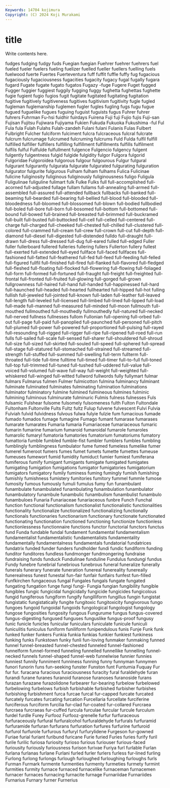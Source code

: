 ```yaml
---
Keywords: 14704 kojimura
Copyright: (C) 2024 Koji Murakami
---
```


# title

Write contents here.



fudges fudging
fudgy fuds Fuegian fuegian Fuehrer fuehrer fuehrers fuel fueled fueler
fuelers fueling fuelizer fuelled fueller fuellers fuelling fuels fuelwood fuerte
Fuertes Fuerteventura fuff fuffit fuffle fuffy fug fugacious fugaciously fugaciousness
fugacities fugacity fugacy fugal fugally fugara fugard Fugate fugate fugato
fugatos Fugazy -fuge Fugere Fuget fugged Fugger fuggier fuggiest fuggily
fugging fuggy fughetta fughettas fughette fugie fugient fugio fugios fugit
fugitate fugitated fugitating fugitation fugitive fugitively fugitiveness fugitives fugitivism fugitivity
fugle fugled fugleman fuglemanship fuglemen fugler fugles fugling fugs fugu
fugue fugued fuguelike fugues fuguing fuguist fuguists fugus Fuhrer fuhrer
fuhrers Fuhrman Fu-hsi fuidhir fuirdays Fuirena Fuji fuji Fujio fujis
Fuji-san Fujisan Fujitsu Fujiwara Fujiyama Fukien Fukuda Fukuoka Fukushima -ful
Ful Fula fula Fulah Fulahs Fulah-zandeh Fulani fulani Fulanis Fulas
Fulbert Fulbright Fulcher fulciform fulciment fulcra fulcraceous fulcral fulcrate fulcrum
fulcrumage fulcrumed fulcruming fulcrums Fuld Fulda fulfil fulfill fulfilled fulfiller
fulfillers fulfilling fulfillment fulfillments fulfills fulfilment fulfils fulful Fulfulde fulfullment
fulgence Fulgencio fulgency fulgent fulgently fulgentness fulgid fulgide fulgidity fulgor
Fulgora fulgorid Fulgoridae Fulgoroidea fulgorous fulgour fulgourous Fulgur fulgural fulgurant
fulgurantly fulgurata fulgurate fulgurated fulgurating fulguration fulgurator fulgurite fulgurous Fulham
fulham fulhams Fulica Fulicinae fulicine fuliginosity fuliginous fuliginously fuliginousness fuligo
Fuligula Fuligulinae fuliguline fulimart fulk Fulke Fulks full full-accomplished full-acorned
full-adjusted fullage fullam fullams full-annealing full-armed full-assembled full-assured full-attended fullback
fullbacks full-banked full-beaming full-bearded full-bearing full-bellied full-blood full-blooded full-bloodedness full-bloomed
full-blossomed full-blown full-bodied fullbodied full-boled full-bore full-born full-bosomed full-bottom full-bottomed
full-bound full-bowed full-brained full-breasted full-brimmed full-buckramed full-built full-busted full-buttocked full-cell
full-celled full-centered full-charge full-charged full-cheeked full-chested full-chilled full-clustered full-colored full-crammed
full-cream full-crew full-crown full-cut full-depth full-diamond full-diesel full-digested full-distended fulldo
full-draught full-drawn full-dress full-dressed full-dug full-eared fulled full-edged Fuller fuller
fullerboard fullered fulleries fullering fullers Fullerton fullery fullest full-exerted full-extended
full-eyed fullface full-faced fullfaces full-fashioned full-fatted full-feathered full-fed full-feed full-feeding
full-felled full-figured fullfil full-finished full-fired full-flanked full-flavored full-fledged full-fleshed full-floating
full-flocked full-flowering full-flowing full-foliaged full-form full-formed full-fortuned full-fraught full-freight full-freighted
full-frontal full-fronted full-fruited full-glowing full-gorged full-grown fullgrownness full-haired full-hand full-handed
full-happinessed full-hard full-haunched full-headed full-hearted fullhearted full-hipped full-hot fulling fullish
full-jeweled full-jointed full-known full-laden full-leather full-leaved full-length full-leveled full-licensed full-limbed
full-lined full-lipped full-load full-made full-manned full-measured full-minded full-moon fullmouth full-mouthed
fullmouthed full-mouthedly fullmouthedly full-natured full-necked full-nerved fullness fullnesses fullom Fullonian
full-opening full-orbed full-out full-page full-paid full-panoplied full-paunched full-personed full-pitch full-plumed
full-power full-powered full-proportioned full-pulsing full-rayed full-resounding full-rigged full-rigger full-ripe full-ripened
full-roed full-run fulls full-sailed full-scale full-sensed full-sharer full-shouldered full-shroud full-size
full-sized full-skirted full-souled full-speed full-sphered full-spread full-stage full-statured full-stomached full-strained
full-streamed full-strength full-stuffed full-summed full-swelling full-term fullterm full-throated full-tide full-time
fulltime full-timed full-timer full-to-full full-toned full-top full-trimmed full-tuned full-tushed full-uddered
full-value full-voiced full-volumed full-wave full-way full-weight full-weighted full-whiskered full-winged full-witted
fullword fullwords fully fullymart fulmar fulmars Fulmarus fulmen Fulmer fulmicotton
fulmina fulminancy fulminant fulminate fulminated fulminates fulminating fulmination fulminations fulminator
fulminatory fulmine fulmined fulmineous fulmines fulminic fulmining fulminous fulminurate fulminuric
Fulmis fulness fulnesses Fuls fulsamic Fulshear fulsome fulsomely fulsomeness fulth
Fulton Fultondale Fultonham Fultonville Fults Fultz fultz Fulup fulvene fulvescent
Fulvi Fulvia Fulviah fulvid fulvidness fulvous fulwa fulyie fulzie fum
fumacious fumade fumado fumados fumage fumagine Fumago fumant fumarase fumarases
fumarate fumarates Fumaria fumaria Fumariaceae fumariaceous fumaric fumarin fumarine fumarium
fumaroid fumaroidal fumarole fumaroles fumarolic fumaryl fumatoria fumatories fumatorium fumatoriums
fumatory fumattoria fumble fumbled fumble-fist fumbler fumblers fumbles fumbling fumblingly
fumblingness fumbulator fume fumed fumeless fumelike fumer fumerel fumeroot fumers
fumes fumet fumets fumette fumettes fumeuse fumeuses fumewort fumid fumidity
fumiduct fumier fumiest fumiferana fumiferous fumify fumigant fumigants fumigate fumigated
fumigates fumigating fumigation fumigations fumigator fumigatories fumigatorium fumigators fumigatory fumily
fuminess fuming fumingly fumish fumishing fumishly fumishness fumistery fumitories fumitory
fummel fummle fumose fumosity fumous fumously fumuli fumulus fumy fun
funambulant funambulate funambulated funambulating funambulation funambulator funambulatory funambule funambulic funambulism
funambulist funambulo funambuloes Funaria Funariaceae funariaceous funbre Funch Funchal function
functional functionalism functionalist functionalistic functionalities functionality functionalize functionalized functionalizing functionally
functionals functionaries functionarism functionary functionate functionated functionating functionation functioned functioning
functionize functionless functionlessness functionnaire functions functor functorial functors functus fund
Funda fundable fundal fundament fundamental fundamentalism fundamentalist fundamentalistic fundamentalists fundamentality
fundamentally fundamentalness fundamentals fundatorial fundatrices fundatrix funded funder funders fundholder
fundi fundic fundiform funding funditor funditores fundless fundmonger fundmongering fundraise
fundraising funds funduck Fundulinae funduline Fundulus fundungi fundus Fundy funebre
funebrial funebrious funebrous funeral funeralize funerally funerals funerary funerate funeration
funereal funereality funereally funerealness funest funestal fun-fair funfair funfairs funfest
fun-filled Funfkirchen fungaceous fungal Fungales fungals fungate fungated fungating fungation
funge fungi fungi- Fungia fungian fungibility fungible fungibles fungic fungicidal
fungicidally fungicide fungicides fungicolous fungid fungiferous fungiform fungify fungilliform fungillus
fungin fungistat fungistatic fungistatically fungite fungitoxic fungitoxicity fungivorous fungo fungoes
fungoid fungoidal fungoids fungological fungologist fungology fungose fungosities fungosity fungous
Fungurume fungus fungus-covered fungus-digesting fungused funguses funguslike fungus-proof fungusy funic
funicle funicles funicular funiculars funiculate funicule funiculi funiculitis funiculus funiform
funiliform funipendulous funis Funje Funk funk funked funker funkers Funkia
funkia funkias funkier funkiest funkiness funking funks Funkstown funky funli
fun-loving funmaker funmaking funned funnel funnel-breasted funnel-chested funneled funnel-fashioned funnelform
funnel-formed funneling funnelled funnellike funnelling funnel-necked funnels funnel-shaped funnel-web funnelwise
funnier funnies funniest funnily funniment funniness funning funny funnyman funnymen
funori funorin funs fun-seeking funster Funston funt Funtumia Fuquay Fur
fur fur. furacana furacious furaciousness furacity fural furaldehyde furan furandi
furane furanes furanoid furanose furanoses furanoside furans furazan furazane furazolidone
furbearer fur-bearing furbelow furbelowed furbelowing furbelows furbish furbishable furbished furbisher
furbishes furbishing furbishment furca furcae furcal fur-capped furcate furcated furcately
furcates furcating furcation Furcellaria furcellate furciferine furciferous furciform furcilia fur-clad
fur-coated fur-collared Furcraea furcraea furcraeas fur-cuffed furcula furculae furcular furcule
furculum furdel furdle Furey Furfooz Furfooz-grenelle furfur furfuraceous furfuraceously furfural
furfuralcohol furfuraldehyde furfurals furfuramid furfuramide furfuran furfurans furfuration furfures furfurine
furfuroid furfurol furfurole furfurous furfuryl furfurylidene Furgeson fur-gowned Furiae furial
furiant furibund furicane Furie furied Furies furies furify furil furile
furilic furiosa furiosity furioso furious furiouser furious-faced furiousity furiously furiousness
furison furivae Furiya furl furlable Furlan furlana furlanas furlane Furlani
furled furler furlers furless fur-lined furling Furlong furlong furlongs furlough
furloughed furloughing furloughs furls Furman Furmark furmente furmenties furmenty furmeties
furmety furmint furmities furmity furnace furnaced furnacelike furnaceman furnacemen furnacer
furnaces furnacing furnacite furnage Furnariidae Furnariides Furnarius Furnary furner Furnerius

